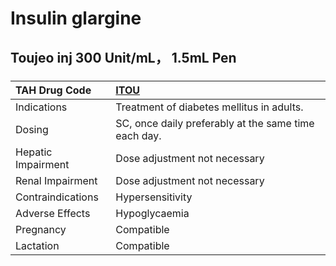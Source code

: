 # Insulin glargine

## Toujeo inj 300 Unit/mL， 1.5mL Pen

##### 

| TAH Drug Code      | [ITOU](https://www.tahsda.org.tw/drugs/hissearch.php?drug_code=ITOU)   |
|:-------------------|:-----------------------------------------------------------------------|
| Indications        | Treatment of diabetes mellitus in adults.                              |
| Dosing             | SC, once daily preferably at the same time each day.                   |
| Hepatic Impairment | Dose adjustment not necessary                                          |
| Renal Impairment   | Dose adjustment not necessary                                          |
| Contraindications  | Hypersensitivity                                                       |
| Adverse Effects    | Hypoglycaemia                                                          |
| Pregnancy          | Compatible                                                             |
| Lactation          | Compatible                                                             |

